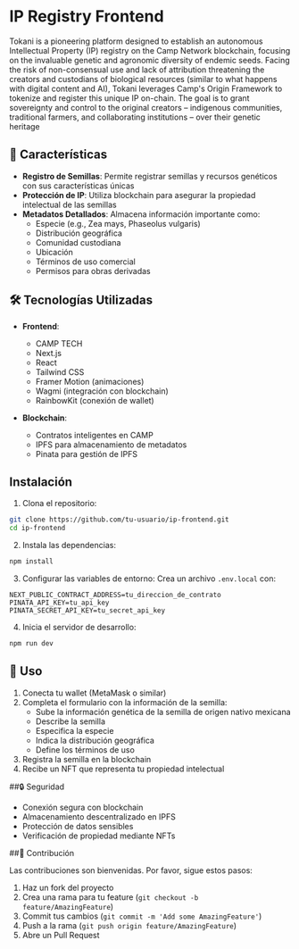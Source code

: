 # IP Registry Frontend

Tokani is a pioneering platform designed to establish an autonomous Intellectual Property (IP) registry on the Camp Network blockchain, focusing on the invaluable genetic and agronomic diversity of endemic seeds. Facing the risk of non-consensual use and lack of attribution threatening the creators and custodians of biological resources (similar to what happens with digital content and AI), Tokani leverages Camp's Origin Framework to tokenize and register this unique IP on-chain. The goal is to grant sovereignty and control to the original creators – indigenous communities, traditional farmers, and collaborating institutions – over their genetic heritage

## 🌱 Características

- **Registro de Semillas**: Permite registrar semillas y recursos genéticos con sus características únicas
- **Protección de IP**: Utiliza blockchain para asegurar la propiedad intelectual de las semillas
- **Metadatos Detallados**: Almacena información importante como:
  - Especie (e.g., Zea mays, Phaseolus vulgaris)
  - Distribución geográfica
  - Comunidad custodiana
  - Ubicación
  - Términos de uso comercial
  - Permisos para obras derivadas

## 🛠️ Tecnologías Utilizadas

- **Frontend**:
  - CAMP TECH
  - Next.js
  - React
  - Tailwind CSS
  - Framer Motion (animaciones)
  - Wagmi (integración con blockchain)
  - RainbowKit (conexión de wallet)
    

- **Blockchain**:
  - Contratos inteligentes en CAMP
  - IPFS para almacenamiento de metadatos
  - Pinata para gestión de IPFS

##  Instalación

1. Clona el repositorio:
```bash
git clone https://github.com/tu-usuario/ip-frontend.git
cd ip-frontend
```

2. Instala las dependencias:
```bash
npm install
```

3. Configurar las variables de entorno:
Crea un archivo `.env.local` con:
```env
NEXT_PUBLIC_CONTRACT_ADDRESS=tu_direccion_de_contrato
PINATA_API_KEY=tu_api_key
PINATA_SECRET_API_KEY=tu_secret_api_key
```

4. Inicia el servidor de desarrollo:
```bash
npm run dev
```

## 📝 Uso

1. Conecta tu wallet (MetaMask o similar)
2. Completa el formulario con la información de la semilla:
   - Sube la información genética de la semilla de origen nativo mexicana
   - Describe la semilla
   - Especifica la especie
   - Indica la distribución geográfica
   - Define los términos de uso
3. Registra la semilla en la blockchain
4. Recibe un NFT que representa tu propiedad intelectual



 ##🔒 Seguridad

- Conexión segura con blockchain
- Almacenamiento descentralizado en IPFS
- Protección de datos sensibles
- Verificación de propiedad mediante NFTs

##🤝 Contribución

Las contribuciones son bienvenidas. Por favor, sigue estos pasos:

1. Haz un fork del proyecto
2. Crea una rama para tu feature (`git checkout -b feature/AmazingFeature`)
3. Commit tus cambios (`git commit -m 'Add some AmazingFeature'`)
4. Push a la rama (`git push origin feature/AmazingFeature`)
5. Abre un Pull Request


